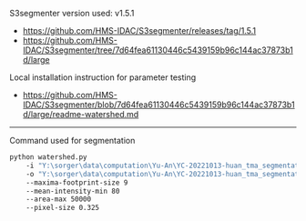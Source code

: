 S3segmenter version used: v1.5.1
- https://github.com/HMS-IDAC/S3segmenter/releases/tag/1.5.1
- https://github.com/HMS-IDAC/S3segmenter/tree/7d64fea61130446c5439159b96c144ac37873b1d/large


Local installation instruction for parameter testing
- https://github.com/HMS-IDAC/S3segmenter/blob/7d64fea61130446c5439159b96c144ac37873b1d/large/readme-watershed.md

---

Command used for segmentation
```bash
python watershed.py 
    -i "Y:\sorger\data\computation\Yu-An\YC-20221013-huan_tma_segmentation\2022_tma_1-pmap.tif" 
    -o "Y:\sorger\data\computation\Yu-An\YC-20221013-huan_tma_segmentation\2022_tma_1-f9_nucleiRing.ome.tif" 
    --maxima-footprint-size 9 
    --mean-intensity-min 80 
    --area-max 50000 
    --pixel-size 0.325
```